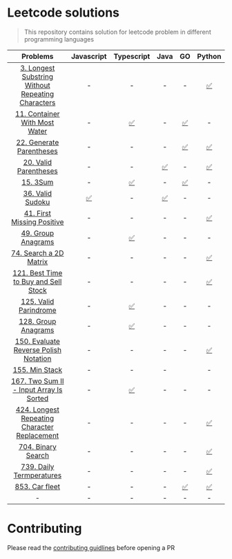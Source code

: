 # Leetcode solutions

> This repository contains solution for leetcode problem in different programming languages

|                                                            **Problems**                                                            |                                     **Javascript**                                     |                                               **Typescript**                                               |                                            **Java**                                             |                                               **GO**                                                |                                                         **Python**                                                          |
| :--------------------------------------------------------------------------------------------------------------------------------: | :------------------------------------------------------------------------------------: | :--------------------------------------------------------------------------------------------------------: | :---------------------------------------------------------------------------------------------: | :-------------------------------------------------------------------------------------------------: | :-------------------------------------------------------------------------------------------------------------------------: |
| [3. Longest Substring Without Repeating Characters](https://leetcode.com/problems/longest-substring-without-repeating-characters/) |                                           -                                            |                                                     -                                                      |                                                -                                                |                                                  -                                                  | [✅](https://github.com/bytesbanana/leetcode/blob/main/3.longest-substring-without-repeating-characters/python/solution.py) |
|                     [11. Container With Most Water](https://leetcode.com/problems/container-with-most-water/)                      |                                           -                                            |               [✅](https://github.com/bytesbanana/leetcode/blob/main/15.3sum/ts/solution.ts)               |                                                -                                                | [✅](https://github.com/bytesbanana/leetcode/blob/main/11.container-with-most-water/go/solution.go) |                                                              -                                                              |
|                          [22. Generate Parentheses](https://leetcode.com/problems/generate-parentheses/)                           |                                           -                                            |                                                     -                                                      |                                                -                                                |   [✅](https://github.com/bytesbanana/leetcode/blob/main/22.generate-parentheses/go/solution.go)    |             [✅](https://github.com/bytesbanana/leetcode/blob/main/22.generate-parentheses/python/solution.py)              |
|                             [20. Valid Parentheses](https://leetcode.com/problems/valid-parentheses/)                              |                                           -                                            |                                                     -                                                      | [✅](https://github.com/bytesbanana/leetcode/blob/main/20.valid-parentheses/java/Solution.java) |                                                  -                                                  |               [✅](https://github.com/bytesbanana/leetcode/blob/main/20.valid-parentheses/python/solution.py)               |
|                                           [15. 3Sum](https://leetcode.com/problems/3sum)                                           |                                           -                                            |               [✅](https://github.com/bytesbanana/leetcode/blob/main/15.3sum/ts/solution.ts)               |                                                -                                                |           [✅](https://github.com/bytesbanana/leetcode/blob/main/15.3sum/go/solution.go)            |                                                              -                                                              |
|                                  [36. Valid Sudoku](https://leetcode.com/problems/valid-sudoku/)                                   | [✅](https://github.com/bytesbanana/leetcode/blob/main/36.valid-sudoku/js/solution.js) |                                                     -                                                      |   [✅](https://github.com/bytesbanana/leetcode/blob/main/36.valid-sudoku/java/Solution.java)    |                                                  -                                                  |                                                              -                                                              |
|                        [41. First Missing Positive](https://leetcode.com/problems/first-missing-positive/)                         |                                           -                                            |                                                     -                                                      |                                                -                                                |                                                  -                                                  |            [✅](https://github.com/bytesbanana/leetcode/blob/main/41.first-missing-positive/python/solution.py)             |
|                                [49. Group Anagrams](https://leetcode.com/problems/group-anagrams/)                                 |                                           -                                            |          [✅](https://github.com/bytesbanana/leetcode/blob/main/49.group-anagrams/ts/solution.ts)          |                                                -                                                |                                                  -                                                  |                                                              -                                                              |
|                            [74. Search a 2D Matrix](https://leetcode.com/problems/search-a-2d-matrix/)                             |                                           -                                            |                                                     -                                                      |                                                -                                                |                                                  -                                                  |              [✅](https://github.com/bytesbanana/leetcode/blob/main/74.search-a-2d-matrix/python/solution.py)               |
|               [121. Best Time to Buy and Sell Stock](https://leetcode.com/problems/best-time-to-buy-and-sell-stock/)               |                                           -                                            |                                                     -                                                      |                                                -                                                |                                                  -                                                  |       [✅](https://github.com/bytesbanana/leetcode/blob/main/121.best-time-to-buy-and-sell-stock/python/solution.py)        |
|                              [125. Valid Parindrome](https://leetcode.com/problems/valid-palindrome/)                              |                                           -                                            |        [✅](https://github.com/bytesbanana/leetcode/blob/main/125.valid-palindrome/ts/solution.ts)         |                                                -                                                |                                                  -                                                  |                                                              -                                                              |
|                         [128. Group Anagrams](https://leetcode.com/problems/longest-consecutive-sequence/)                         |                                           -                                            |  [✅](https://github.com/bytesbanana/leetcode/blob/main/128.longest-consecutive-sequence/ts/solution.ts)   |                                                -                                                |                                                  -                                                  |                                                              -                                                              |
|              [150. Evaluate Reverse Polish Notation](https://leetcode.com/problems/evaluate-reverse-polish-notation/)              |                                           -                                            |                                                     -                                                      |                                                -                                                |                                                  -                                                  |       [✅](https://github.com/bytesbanana/leetcode/blob/main/150.evaluate-reverse-polish-notation/python/solution.py)       |
|                                     [155. Min Stack](https://leetcode.com/problems/min-stack/)                                     |                                           -                                            |                                                     -                                                      |                                                -                                                |                                                                                                     |                                                              -                                                              |
|             [167. Two Sum II - Input Array Is Sorted](https://leetcode.com/problems/two-sum-ii-input-array-is-sorted/)             |                                           -                                            | [✅](https://github.com/bytesbanana/leetcode/blob/main/167.two-sum-2-input-array-is-sorted/ts/solution.ts) |                                                -                                                |                                                  -                                                  |                                                              -                                                              |
|       [424. Longest Repeating Character Replacement](https://leetcode.com/problems/longest-repeating-character-replacement/)       |                                           -                                            |                                                     -                                                      |                                                -                                                |                                                  -                                                  |   [✅](https://github.com/bytesbanana/leetcode/blob/main/424.longest-repeating-character-replacement/python/solution.py)    |
|                                 [704. Binary Search](https://leetcode.com/problems/binary-search/)                                 |                                           -                                            |                                                     -                                                      |                                                -                                                |                                                  -                                                  |                [✅](https://github.com/bytesbanana/leetcode/blob/main/704.binary-search/python/solution.py)                 |
|                           [739. Daily Termperatures](https://leetcode.com/problems/daily-temperatures/)                            |                                           -                                            |                                                     -                                                      |                                                -                                                |                                                  -                                                  |              [✅](https://github.com/bytesbanana/leetcode/blob/main/739.daily-temperatures/python/solution.py)              |
|                                     [853. Car fleet](https://leetcode.com/problems/car-fleet/)                                     |                                           -                                            |                                                     -                                                      |                                                -                                                |        [✅](https://github.com/bytesbanana/leetcode/blob/main/853.car-fleet/go/solution.go)         |                  [✅](https://github.com/bytesbanana/leetcode/blob/main/853.car-fleet/python/solution.py)                   |
|                                                                 -                                                                  |                                           -                                            |                                                     -                                                      |                                                -                                                |                                                  -                                                  |                                                              -                                                              |

# Contributing

Please read the [contributing guidlines](https://github.com/bytesbanana/leetcode/blob/main/CONTRIBUTING.md) before opening a PR
